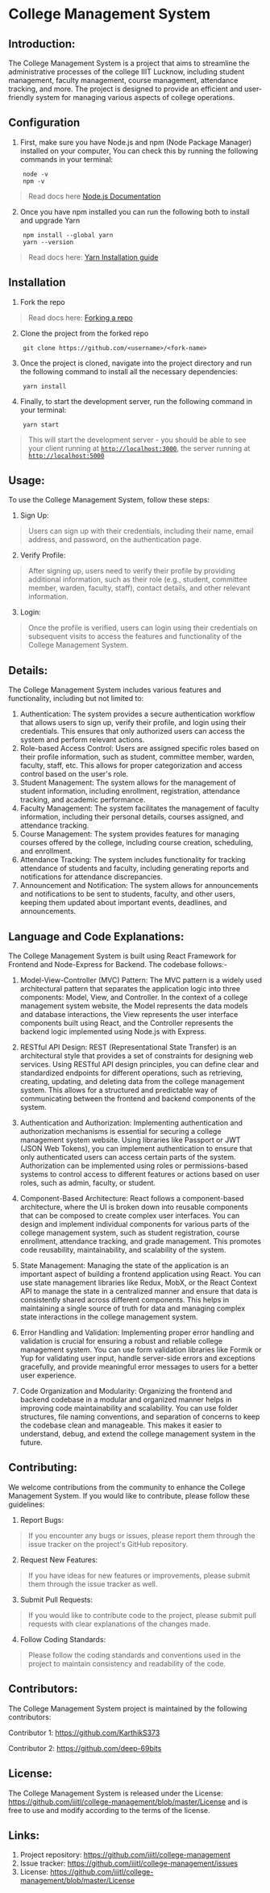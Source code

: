 # College Management System


## Introduction:
The College Management System is a project that aims to streamline the administrative processes of the college IIIT Lucknow, including student management, faculty management, course management, attendance tracking, and more. The project is designed to provide an efficient and user-friendly system for managing various aspects of college operations.


## Configuration

1. First, make sure you have Node.js and npm (Node Package Manager) installed on your computer, You can check this by running the following commands in your terminal:

```
    node -v
    npm -v
```

> Read docs here [Node.js Documentation](https://nodejs.org/en/docs/)

2. Once you have npm installed you can run the following both to install and upgrade Yarn

```
    npm install --global yarn
    yarn --version
```

> Read docs here: [Yarn Installation guide](https://classic.yarnpkg.com/lang/en/docs/install)

## Installation

1. Fork the repo

> Read docs here: [Forking a repo](https://docs.github.com/en/get-started/quickstart/fork-a-repo)

2. Clone the project from the forked repo

```
    git clone https://github.com/<username>/<fork-name>
```

3. Once the project is cloned, navigate into the project directory and run the following command to install all the necessary dependencies:

```
    yarn install
```

4. Finally, to start the development server, run the following command in your terminal:

```
    yarn start
```

> This will start the development server - you should be able to see your client running at [`http://localhost:3000`](http://localhost:3000), the server running at [`http://localhost:5000`](http://localhost:5000)


## Usage:
To use the College Management System, follow these steps:

1. Sign Up: 
>Users can sign up with their credentials, including their name, email address, and password, on the authentication page.
2. Verify Profile: 
>After signing up, users need to verify their profile by providing additional information, such as their role (e.g., student, committee member, warden, faculty, staff), contact details, and other relevant information.
3. Login: 
>Once the profile is verified, users can login using their credentials on subsequent visits to access the features and functionality of the College Management System.




## Details:
The College Management System includes various features and functionality, including but not limited to:

1. Authentication: 
The system provides a secure authentication workflow that allows users to sign up, verify their profile, and login using their credentials. This ensures that only authorized users can access the system and perform relevant actions.
2. Role-based Access Control: 
Users are assigned specific roles based on their profile information, such as student, committee member, warden, faculty, staff, etc. This allows for proper categorization and access control based on the user's role.
3. Student Management: 
The system allows for the management of student information, including enrollment, registration, attendance tracking, and academic performance.
4. Faculty Management: 
The system facilitates the management of faculty information, including their personal details, courses assigned, and attendance tracking.
5. Course Management: 
The system provides features for managing courses offered by the college, including course creation, scheduling, and enrollment.
6. Attendance Tracking: 
The system includes functionality for tracking attendance of students and faculty, including generating reports and notifications for attendance discrepancies.
7. Announcement and Notification: 
The system allows for announcements and notifications to be sent to students, faculty, and other users, keeping them updated about important events, deadlines, and announcements.




## Language and Code Explanations:
The College Management System is built using React Framework for Frontend and Node-Express for Backend. The codebase follows:-

1. Model-View-Controller (MVC) Pattern:
 The MVC pattern is a widely used architectural pattern that separates the application logic into three components: Model, View, and Controller.
 In the context of a college management system website, the Model represents the data models and database interactions, the View represents the user interface components built using React, and the Controller represents the backend logic implemented using Node.js with Express.

2. RESTful API Design:
 REST (Representational State Transfer) is an architectural style that provides a set of constraints for designing web services.
 Using RESTful API design principles, you can define clear and standardized endpoints for different operations, such as retrieving, creating, updating, and deleting data from the college management system.
 This allows for a structured and predictable way of communicating between the frontend and backend components of the system.

3. Authentication and Authorization:
 Implementing authentication and authorization mechanisms is essential for securing a college management system website.
 Using libraries like Passport or JWT (JSON Web Tokens), you can implement authentication to ensure that only authenticated users can access certain parts of the system.
 Authorization can be implemented using roles or permissions-based systems to control access to different features or actions based on user roles, such as admin, faculty, or student.

4. Component-Based Architecture:
 React follows a component-based architecture, where the UI is broken down into reusable components that can be composed to create complex user interfaces.
 You can design and implement individual components for various parts of the college management system, such as student registration, course enrollment, attendance tracking, and grade management.
 This promotes code reusability, maintainability, and scalability of the system.

5. State Management:
 Managing the state of the application is an important aspect of building a frontend application using React.
 You can use state management libraries like Redux, MobX, or the React Context API to manage the state in a centralized manner and ensure that data is consistently shared across different components.
 This helps in maintaining a single source of truth for data and managing complex state interactions in the college management system.

6. Error Handling and Validation:
 Implementing proper error handling and validation is crucial for ensuring a robust and reliable college management system.
 You can use form validation libraries like Formik or Yup for validating user input, handle server-side errors and exceptions gracefully, and provide meaningful error messages to users for a better user experience.

7. Code Organization and Modularity:
 Organizing the frontend and backend codebase in a modular and organized manner helps in improving code maintainability and scalability.
 You can use folder structures, file naming conventions, and separation of concerns to keep the codebase clean and manageable.
 This makes it easier to understand, debug, and extend the college management system in the future.




## Contributing:
We welcome contributions from the community to enhance the College Management System. If you would like to contribute, please follow these guidelines:

1. Report Bugs: 
>If you encounter any bugs or issues, please report them through the issue tracker on the project's GitHub repository.

2. Request New Features: 
>If you have ideas for new features or improvements, please submit them through the issue tracker as well.

3. Submit Pull Requests: 
>If you would like to contribute code to the project, please submit pull requests with clear explanations of the changes made.

4. Follow Coding Standards: 
>Please follow the coding standards and conventions used in the project to maintain consistency and readability of the code.




## Contributors:
The College Management System project is maintained by the following contributors:

Contributor 1: https://github.com/KarthikS373

Contributor 2: https://github.com/deep-69bits




## License:
The College Management System is released under the License: https://github.com/iiitl/college-management/blob/master/License and is free to use and modify according to the terms of the license.




## Links:
1. Project repository: https://github.com/iiitl/college-management
2. Issue tracker: https://github.com/iiitl/college-management/issues
3. License: https://github.com/iiitl/college-management/blob/master/License



